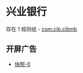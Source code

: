 # 兴业银行

存在 1 规则组 - [com.cib.cibmb](/src/apps/com.cib.cibmb.ts)

## 开屏广告

- [快照-0](https://i.gkd.li/import/13645447)

